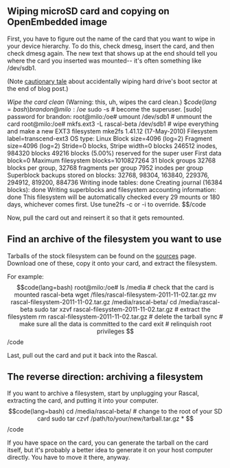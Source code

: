 ## Wiping microSD card and copying on OpenEmbedded image ##

First, you have to figure out the name of the card that you want to wipe in your device hierarchy. To do this, check dmesg, insert the card, and then check dmesg again. The new text that shows up at the end should tell you where the card you inserted was mounted-- it's often something like /dev/sdb1.

(Note [cautionary tale][1] about accidentally wiping hard drive's boot sector at the end of blog post.)

*Wipe the card clean*
(Warning: this, uh, wipes the card clean.)
$$code(lang=bash)
brandon@milo:/oe$ sudo -s # become the superuser.
[sudo] password for brandon: 
root@milo:/oe# umount /dev/sdb1 # unmount the card
root@milo:/oe# mkfs.ext3 -L rascal-beta /dev/sdb1 # wipe everything and make a new EXT3 filesystem
mke2fs 1.41.12 (17-May-2010)
Filesystem label=transcend-ext3
OS type: Linux
Block size=4096 (log=2)
Fragment size=4096 (log=2)
Stride=0 blocks, Stripe width=0 blocks
246512 inodes, 984320 blocks
49216 blocks (5.00%) reserved for the super user
First data block=0
Maximum filesystem blocks=1010827264
31 block groups
32768 blocks per group, 32768 fragments per group
7952 inodes per group
Superblock backups stored on blocks: 
    32768, 98304, 163840, 229376, 294912, 819200, 884736
Writing inode tables: done
Creating journal (16384 blocks): done
Writing superblocks and filesystem accounting information: done
This filesystem will be automatically checked every 29 mounts or
180 days, whichever comes first.  Use tune2fs -c or -i to override.
$$/code

Now, pull the card out and reinsert it so that it gets remounted.

## Find an archive of the filesystem you want to use ##

Tarballs of the stock filesystem can be found on the [sources][2] page. Download one of these, copy it onto your card, and extract the filesystem.

For example:
$$code(lang=bash)
root@milo:/oe# ls /media # check that the card is mounted
rascal-beta
wget /files/rascal-filesystem-2011-11-02.tar.gz
mv rascal-filesystem-2011-11-02.tar.gz /media/rascal-beta/
cd /media/rascal-beta
sudo tar xzvf rascal-filesystem-2011-11-02.tar.gz # extract the filesystem
rm rascal-filesystem-2011-11-02.tar.gz # delete the tarball
sync # make sure all the data is committed to the card
exit # relinquish root privileges
$$/code

Last, pull out the card and put it back into the Rascal.

## The reverse direction: archiving a filesystem ##

If you want to archive a filesystem, start by unplugging your Rascal, extracting the card, and putting it into your computer.
$$code(lang=bash)
cd /media/rascal-beta/ # change to the root of your SD card
sudo tar czvf /path/to/your/new/tarball.tar.gz *
$$/code

If you have space on the card, you can generate the tarball on the card itself, but it's probably a better idea to generate it on your host computer directly. You have to move it there, anyway.

[1]: /blog/2010/10/18/adding-a-microsd-card-to-the-rascal/
[2]: /docs/sources.html
